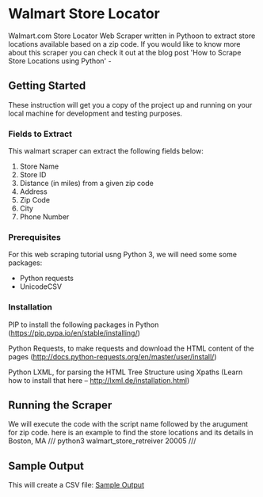 # Walmart Store Locator
Walmart.com Store Locator Web Scraper written in Pythoon to extract store locations available based on a zip code.
If you would like to know more about this scraper you can check it out at the blog post 'How to Scrape Store Locations using Python' - 

## Getting Started
These instruction will get you a copy of the project up and running on your local machine for development and testing purposes.

### Fields to Extract
This walmart scraper can extract the following fields below:
1. Store Name
2. Store ID
3. Distance (in miles) from a given zip code
4. Address
5. Zip Code
6. City
7. Phone Number

### Prerequisites
For this web scraping tutorial usng Python 3, we will need some some packages:
* Python requests
* UnicodeCSV

### Installation
PIP to install the following packages in Python (https://pip.pypa.io/en/stable/installing/)

Python Requests, to make requests and download the HTML content of the pages (http://docs.python-requests.org/en/master/user/install/)

Python LXML, for parsing the HTML Tree Structure using Xpaths (Learn how to install that here – http://lxml.de/installation.html)

## Running the Scraper
We will execute the code with the script name followed by the arugument for zip code. here is an example to find the store locations and
its details in Boston, MA
///
python3 walmart_store_retreiver 20005
///

## Sample Output
This will create a CSV file:
[Sample Output](https://raw.githubusercontent.com/scrapehero/walmart_store_locator/master/20005_stores.csv)
